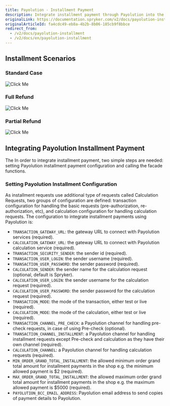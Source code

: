 ```yaml
---
title: Payolution - Installment Payment
description: Integrate installment payment through Payolution into the Spryker-based shop.
originalLink: https://documentation.spryker.com/v2/docs/payolution-installment
originalArticleId: fa4cdc49-eb8a-4b2b-8b06-185cb9f8bbce
redirect_from:
  - /v2/docs/payolution-installment
  - /v2/docs/en/payolution-installment
---
```


## Installment Scenarios

### Standard Case
![Click Me](https://spryker.s3.eu-central-1.amazonaws.com/docs/Technology+Partners/Payment+Partners/Payolution/payolution-installment-standard-case.png) 

### Full Refund
![Click Me](https://spryker.s3.eu-central-1.amazonaws.com/docs/Technology+Partners/Payment+Partners/Payolution/payolution-installment-fullrefund-case.png) 

### Partial Refund
![Click Me](https://spryker.s3.eu-central-1.amazonaws.com/docs/Technology+Partners/Payment+Partners/Payolution/payolution-installment-partialrefund-case.png) 

## Integrating Payolution Installment Payment
The In order to integrate installment payment, two simple steps are needed: setting Payolution installment payment configuration and calling the facade functions.

### Setting Payolution Installment Configuration
As installment requests use additional type of requests called Calculation Requests, two groups of configuration are defined: transaction configuration for handling the basic requests (pre-authorization, re-authorization, etc), and calculation configuration for handling calculation requests. The configuration to integrate installment payments using Payolution is:

* `TRANSACTION_GATEWAY_URL`: the gateway URL to connect with Payolution services (required).
* `CALCULATION_GATEWAY_URL`: the gateway URL to connect with Payolution calculation service (required).
* `TRANSACTION_SECURITY_SENDER`: the sender id (required).
* `TRANSACTION_USER_LOGIN`: the sender username (required).
* `TRANSACTION_USER_PASSWORD`: the sender password (required).
* `CALCULATION_SENDER`: the sender name for the calculation request (optional, default is Spryker).
* `CALCULATION_USER_LOGIN`: the sender username for the calculation request (required).
* `CALCULATION_USER_PASSWORD`: the sender password for the calculation request (required).
* `TRANSACTION_MODE`: the mode of the transaction, either test or live (required).
* `CALCULATION_MODE`: the mode of the calculation, either test or live (required).
* `TRANSACTION_CHANNEL_PRE_CHECK`: a Payolution channel for handling pre-check requests, in case of using Pre-check (optional).
* `TRANSACTION_CHANNEL_INSTALLMENT`: a Payolution channel for handling installment requests except Pre-check and calculation as they have their own channel (required).
* `CALCULATION_CHANNEL`: a Payolution channel for handling calculation requests (required).
* `MIN_ORDER_GRAND_TOTAL_INSTALLMENT`: the allowed minimum order grand total amount for installment payments in the shop e.g. the minimum allowed payment is $2 (required).
* `MAX_ORDER_GRAND_TOTAL_INSTALLMENT`: the allowed maximum order grand total amount for installment payments in the shop e.g. the maximum allowed payment is $5000 (required).
* `PAYOLUTION_BCC_EMAIL_ADDRESS`: Payolution email address to send copies of payment details to Payolution.
